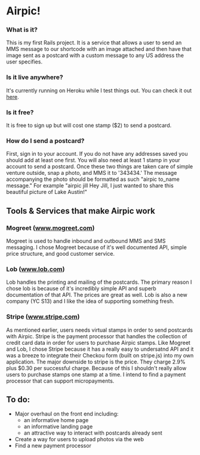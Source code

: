 # Airpic!

### What is it?
This is my first Rails project.  It is a service that allows a user to send an MMS message to our shortcode with an image attached and then have that image sent as a postcard with a custom message to any US address the user specifies.  

### Is it live anywhere?
It's currently running on Heroku while I test things out.  You can check it out [here](https://airpic.herokuapp.com "Airpic").

### Is it free?
It is free to sign up but will cost one stamp ($2) to send a postcard.

### How do I send a postcard?
First, sign in to your account.  If you do not have any addresses saved you should add at least one first.  You will also need at least 1 stamp in your account to send a postcard.  Once these two things are taken care of simple venture outside, snap a photo, and MMS it to '343434.'  The message accompanying the photo should be formatted as such "airpic to_name message."  For example "airpic jill Hey Jill, I just wanted to share this beautiful picture of Lake Austin!"


## Tools & Services that make Airpic work

### Mogreet (www.mogreet.com)
Mogreet is used to handle inbound and outbound MMS and SMS messaging.  I chose Mogreet because of it's well documented API, simple price structure, and good customer service.  

### Lob (www.lob.com)
Lob handles the printing and mailing of the postcards.  The primary reason I chose lob is because of it's incredibly simple API and superb documentation of that API.  The prices are great as well.  Lob is also a new company (YC S13) and I like the idea of supporting something fresh.

### Stripe (www.stripe.com)
As mentioned earlier, users needs virtual stamps in order to send postcards with Airpic.  Stripe is the payment processor that handles the collection of credit card data in order for users to purchase Airpic stamps.  Like Mogreet and Lob, I chose Stripe because it has a really easy to undersatnd API and it was a breeze to integrate their Checkou form (built on stripe.js) into my own application.  The major downside to stripe is the price.  They charge 2.9% plus $0.30 per successful charge.  Because of this I shouldn't really allow users to purchase stamps one stamp at a time.  I intend to find a payment processor that can support micropayments.

## To do:
+ Major overhaul on the front end including:
	- an informative home page
	- an informative landing page
	- an attractive way to interact with postcards already sent
+ Create a way for users to upload photos via the web
+ Find a new payment processor